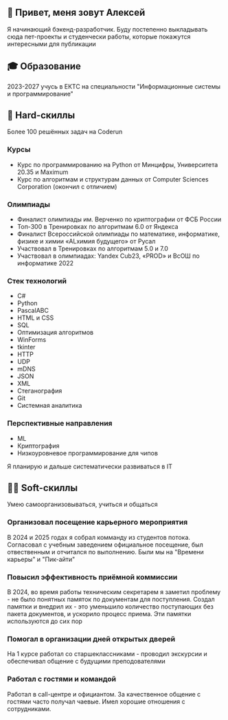 ## 👋 **Привет, меня зовут Алексей**
Я начинающий бэкенд-разработчик. Буду постепенно выкладывать сюда пет-проекты и студенчески работы, которые покажутся интересными для публикации

## 🎓 **Образование**
2023-2027 учусь в ЕКТС на специальности "Информационные системы и программирование"

## 🤖 **Hard-скиллы**
Более 100 решённых задач на Coderun

### Курсы
- Курс по программированию на Python от Минцифры, Университета 20.35 и Maximum
- Курс по алгоритмам и структурам данных от Computer Sciences Corporation (окончил с отличием)

### Олимпиады
- Финалист олимпиады им. Верченко по криптографии от ФСБ России
- Топ-300 в Тренировках по алгоритмам 6.0 от Яндекса
- Финалист Всероссийской олимпиады по математике, информатике, физике и химии «ALхимия будущего» от Русал 
- Участвовал в Тренировках по алгоритмам 5.0 и 7.0
- Участвовал в олимпиадах: Yandex Cub23, «PROD» и ВсОШ по информатике 2022

### Стек технологий
- C#
- Python
- PascalABC
- HTML и CSS
- SQL
- Оптимизация алгоритмов
- WinForms
- tkinter
- HTTP
- UDP
- mDNS
- JSON
- XML
- Стеганография
- Git
- Системная аналитика

### Перспективные направления
- ML
- Криптография
- Низкоуровневое программирование для чипов

Я планирую и дальше систематически развиваться в IT

## 👱‍♂️ **Soft-скиллы**
Умею самоорганизовываться, учиться и общаться
### Организовал посещение карьерного мероприятия
В 2024 и 2025 годах я собрал комманду из студентов потока. Согласовал с учебным заведением официальное посещение, был отвественным и отчитался по выполнению.
Были мы на "Времени карьеры" и "Пик-айти"

### Повысил эффективность приёмной коммиссии
В 2024, во время работы техническим секретарем я заметил проблему - не было понятных памяток по документам для поступления. Создал памятки и внедрил их - это уменьшило количество поступающих без пакета документов, и ускорило процесс приема.
Эти памятки используются до сих пор

### Помогал в организации дней открытых дверей
На 1 курсе работал со старшеклассниками - проводил экскурсии и обеспечивал общение с будущими преподователями

### Работал с гостями и командой
Работал в call-центре и официантом. За качественное общение с гостями часто получал чаевые. Имел хорошие отношения с сотрудниками.

<!--
**AlexVarax/AlexVarax** is a ✨ _special_ ✨ repository because its `README.md` (this file) appears on your GitHub profile.

Here are some ideas to get you started:

- 🔭 I’m currently working on ...
- 🌱 I’m currently learning ...
- 👯 I’m looking to collaborate on ...
- 🤔 I’m looking for help with ...
- 💬 Ask me about ...
- 📫 How to reach me: ...
- 😄 Pronouns: ...
- ⚡ Fun fact: ...
-->
